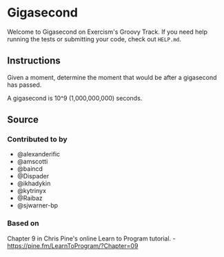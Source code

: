 # Gigasecond

Welcome to Gigasecond on Exercism's Groovy Track.
If you need help running the tests or submitting your code, check out `HELP.md`.

## Instructions

Given a moment, determine the moment that would be after a gigasecond has passed.

A gigasecond is 10^9 (1,000,000,000) seconds.

## Source

### Contributed to by

- @alexanderific
- @amscotti
- @baincd
- @Dispader
- @ikhadykin
- @kytrinyx
- @Raibaz
- @sjwarner-bp

### Based on

Chapter 9 in Chris Pine's online Learn to Program tutorial. - https://pine.fm/LearnToProgram/?Chapter=09